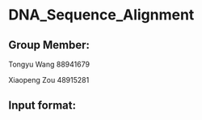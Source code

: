 # DNA_Sequence_Alignment
## Group Member:
Tongyu Wang 88941679

Xiaopeng Zou 48915281
## Input format:
